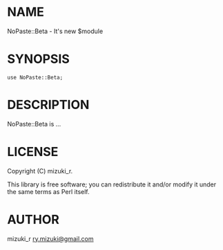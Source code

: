 # NAME

NoPaste::Beta - It's new $module

# SYNOPSIS

    use NoPaste::Beta;

# DESCRIPTION

NoPaste::Beta is ...

# LICENSE

Copyright (C) mizuki\_r.

This library is free software; you can redistribute it and/or modify
it under the same terms as Perl itself.

# AUTHOR

mizuki\_r <ry.mizuki@gmail.com>
